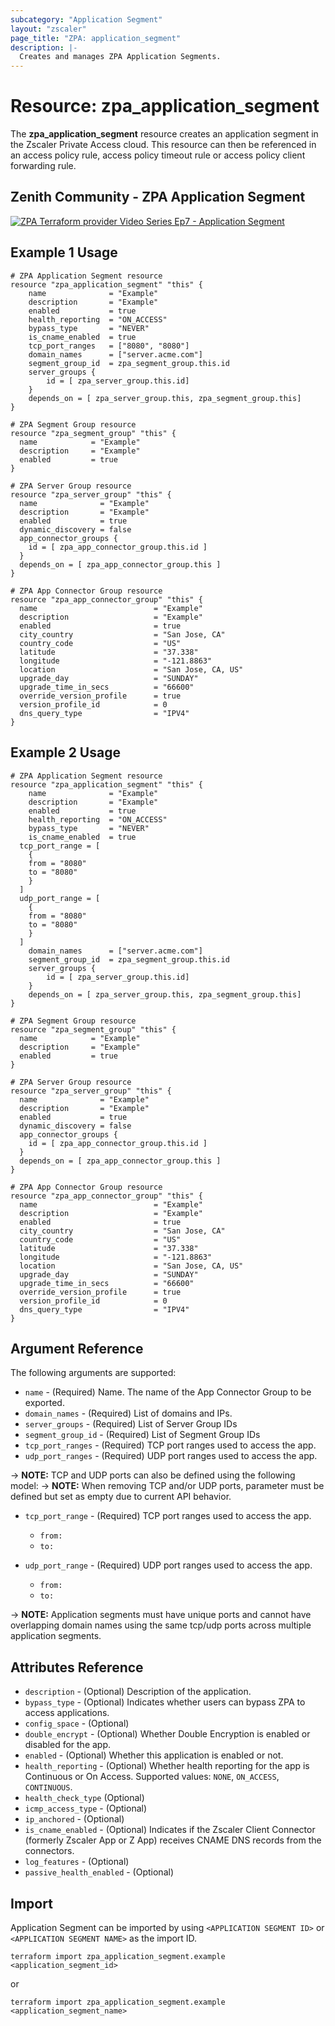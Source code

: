 ```yaml
---
subcategory: "Application Segment"
layout: "zscaler"
page_title: "ZPA: application_segment"
description: |-
  Creates and manages ZPA Application Segments.
---
```


# Resource: zpa_application_segment

The **zpa_application_segment** resource creates an application segment in the Zscaler Private Access cloud. This resource can then be referenced in an access policy rule, access policy timeout rule or access policy client forwarding rule.

## Zenith Community - ZPA Application Segment

[![ZPA Terraform provider Video Series Ep7 - Application Segment](https://raw.githubusercontent.com/zscaler/terraform-provider-zpa/master/images/zpa_application_segments.svg)](https://community.zscaler.com/t/video-zpa-terraform-provider-video-series-ep-7-zpa-application-segment/18946)

## Example 1 Usage

```hcl
# ZPA Application Segment resource
resource "zpa_application_segment" "this" {
    name              = "Example"
    description       = "Example"
    enabled           = true
    health_reporting  = "ON_ACCESS"
    bypass_type       = "NEVER"
    is_cname_enabled  = true
    tcp_port_ranges   = ["8080", "8080"]
    domain_names      = ["server.acme.com"]
    segment_group_id  = zpa_segment_group.this.id
    server_groups {
        id = [ zpa_server_group.this.id]
    }
    depends_on = [ zpa_server_group.this, zpa_segment_group.this]
}

# ZPA Segment Group resource
resource "zpa_segment_group" "this" {
  name            = "Example"
  description     = "Example"
  enabled         = true
}

# ZPA Server Group resource
resource "zpa_server_group" "this" {
  name              = "Example"
  description       = "Example"
  enabled           = true
  dynamic_discovery = false
  app_connector_groups {
    id = [ zpa_app_connector_group.this.id ]
  }
  depends_on = [ zpa_app_connector_group.this ]
}

# ZPA App Connector Group resource
resource "zpa_app_connector_group" "this" {
  name                          = "Example"
  description                   = "Example"
  enabled                       = true
  city_country                  = "San Jose, CA"
  country_code                  = "US"
  latitude                      = "37.338"
  longitude                     = "-121.8863"
  location                      = "San Jose, CA, US"
  upgrade_day                   = "SUNDAY"
  upgrade_time_in_secs          = "66600"
  override_version_profile      = true
  version_profile_id            = 0
  dns_query_type                = "IPV4"
}
```

## Example 2 Usage

```hcl
# ZPA Application Segment resource
resource "zpa_application_segment" "this" {
    name              = "Example"
    description       = "Example"
    enabled           = true
    health_reporting  = "ON_ACCESS"
    bypass_type       = "NEVER"
    is_cname_enabled  = true
  tcp_port_range = [
    {
    from = "8080"
    to = "8080"
    }
  ]
  udp_port_range = [
    {
    from = "8080"
    to = "8080"
    }
  ]
    domain_names      = ["server.acme.com"]
    segment_group_id  = zpa_segment_group.this.id
    server_groups {
        id = [ zpa_server_group.this.id]
    }
    depends_on = [ zpa_server_group.this, zpa_segment_group.this]
}

# ZPA Segment Group resource
resource "zpa_segment_group" "this" {
  name            = "Example"
  description     = "Example"
  enabled         = true
}

# ZPA Server Group resource
resource "zpa_server_group" "this" {
  name              = "Example"
  description       = "Example"
  enabled           = true
  dynamic_discovery = false
  app_connector_groups {
    id = [ zpa_app_connector_group.this.id ]
  }
  depends_on = [ zpa_app_connector_group.this ]
}

# ZPA App Connector Group resource
resource "zpa_app_connector_group" "this" {
  name                          = "Example"
  description                   = "Example"
  enabled                       = true
  city_country                  = "San Jose, CA"
  country_code                  = "US"
  latitude                      = "37.338"
  longitude                     = "-121.8863"
  location                      = "San Jose, CA, US"
  upgrade_day                   = "SUNDAY"
  upgrade_time_in_secs          = "66600"
  override_version_profile      = true
  version_profile_id            = 0
  dns_query_type                = "IPV4"
}
```

## Argument Reference

The following arguments are supported:

* `name` - (Required) Name. The name of the App Connector Group to be exported.
* `domain_names` - (Required) List of domains and IPs.
* `server_groups` - (Required) List of Server Group IDs
* `segment_group_id` - (Required) List of Segment Group IDs
* `tcp_port_ranges` - (Required) TCP port ranges used to access the app.
* `udp_port_ranges` - (Required) UDP port ranges used to access the app.

-> **NOTE:**  TCP and UDP ports can also be defined using the following model:
-> **NOTE:** When removing TCP and/or UDP ports, parameter must be defined but set as empty due to current API behavior.

* `tcp_port_range` - (Required) TCP port ranges used to access the app.
  * `from:`
  * `to:`

* `udp_port_range` - (Required) UDP port ranges used to access the app.
  * `from:`
  * `to:`

-> **NOTE:** Application segments must have unique ports and cannot have overlapping domain names using the same tcp/udp ports across multiple application segments.

## Attributes Reference

* `description` - (Optional) Description of the application.
* `bypass_type` - (Optional) Indicates whether users can bypass ZPA to access applications.
* `config_space` - (Optional)
* `double_encrypt` - (Optional) Whether Double Encryption is enabled or disabled for the app.
* `enabled` - (Optional) Whether this application is enabled or not.
* `health_reporting` - (Optional) Whether health reporting for the app is Continuous or On Access. Supported values: `NONE`, `ON_ACCESS`, `CONTINUOUS`.
* `health_check_type` (Optional)
* `icmp_access_type` - (Optional)
* `ip_anchored` - (Optional)
* `is_cname_enabled` - (Optional) Indicates if the Zscaler Client Connector (formerly Zscaler App or Z App) receives CNAME DNS records from the connectors.
* `log_features` - (Optional)
* `passive_health_enabled` - (Optional)

## Import

Application Segment can be imported by using `<APPLICATION SEGMENT ID>` or `<APPLICATION SEGMENT NAME>` as the import ID.

```shell
terraform import zpa_application_segment.example <application_segment_id>
```

or

```shell
terraform import zpa_application_segment.example <application_segment_name>
```
